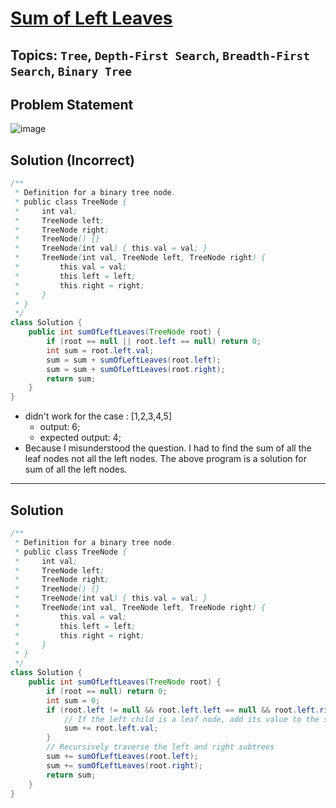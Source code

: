 # [Sum of Left Leaves](https://leetcode.com/problems/sum-of-left-leaves/description/)
## Topics: `Tree`, `Depth-First Search`, `Breadth-First Search`, `Binary Tree`
## Problem Statement
![image](https://github.com/SiddhantKumarMaurya/LeetCode_Questions/assets/107787014/54fc5542-6044-4c68-abd5-ffdc0d68e27a)
## Solution (Incorrect)
```java
/**
 * Definition for a binary tree node.
 * public class TreeNode {
 *     int val;
 *     TreeNode left;
 *     TreeNode right;
 *     TreeNode() {}
 *     TreeNode(int val) { this.val = val; }
 *     TreeNode(int val, TreeNode left, TreeNode right) {
 *         this.val = val;
 *         this.left = left;
 *         this.right = right;
 *     }
 * }
 */
class Solution {
    public int sumOfLeftLeaves(TreeNode root) {
        if (root == null || root.left == null) return 0;
        int sum = root.left.val;
        sum = sum + sumOfLeftLeaves(root.left);
        sum = sum + sumOfLeftLeaves(root.right);
        return sum;
    }
}
```

- didn't work for the case : [1,2,3,4,5]
    - output: 6;
    - expected output: 4;
- Because I misunderstood the question. I had to find the sum of all the leaf nodes not all the left nodes. The above program is a solution for sum of all the left nodes.

---
## Solution
```java
/**
 * Definition for a binary tree node.
 * public class TreeNode {
 *     int val;
 *     TreeNode left;
 *     TreeNode right;
 *     TreeNode() {}
 *     TreeNode(int val) { this.val = val; }
 *     TreeNode(int val, TreeNode left, TreeNode right) {
 *         this.val = val;
 *         this.left = left;
 *         this.right = right;
 *     }
 * }
 */
class Solution {
    public int sumOfLeftLeaves(TreeNode root) {
        if (root == null) return 0;
        int sum = 0;
        if (root.left != null && root.left.left == null && root.left.right == null) {
            // If the left child is a leaf node, add its value to the sum
            sum += root.left.val;
        }
        // Recursively traverse the left and right subtrees
        sum += sumOfLeftLeaves(root.left);
        sum += sumOfLeftLeaves(root.right);
        return sum;
    }
}
```
